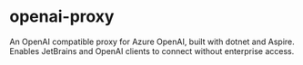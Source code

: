 # openai-proxy
An OpenAI compatible proxy for Azure OpenAI, built with dotnet and Aspire. Enables JetBrains and OpenAI clients to connect without enterprise access.
